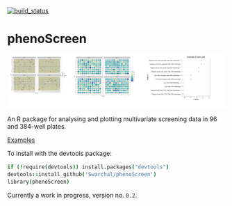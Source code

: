 [![build_status](https://travis-ci.org/Swarchal/phenoScreen.svg?branch=master)](https://travis-ci.org/Swarchal/phenoScreen/)

# phenoScreen

![phenoScreen](/graphics/phenoScreen_banner.png)

An R package for analysing and plotting multivariate screening data in 96 and 384-well plates.

[Examples](http://rstudio-pubs-static.s3.amazonaws.com/90077_45edf515f1b14fab9c2542b6807c6848.html)

To install with the devtools package:

```coffee
if (!require(devtools)) install.packages("devtools")
devtools::install_github('Swarchal/phenoScreen')
library(phenoScreen)
```

Currently a work in progress, version no. `0.2`.



